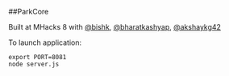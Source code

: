 ##ParkCore

Built at MHacks 8 with [@bishk](https://github.com/bishk), [@bharatkashyap](https://github.com/bharatkashyap), [@akshaykg42](https://github.com/akshaykg42)

To launch application: 

``` export PORT=8081 ``` <br>
``` node server.js ```
